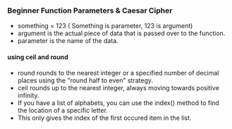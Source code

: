 ### Beginner Function Parameters & Caesar Cipher
* something = 123 ( Something is parameter, 123 is argument)
* argument is the actual piece of data that is passed over to the function.
* parameter is the name of the data.
#### using ceil and round 
* round rounds to the nearest integer or a specified number of decimal places using the "round half to even" strategy.
* ceil rounds up to the nearest integer, always moving towards positive infinity.
* If you have a list of alphabets, you can use the index() method to find the location of a specific letter. 
* This only gives the index of the first occured item in the list.

